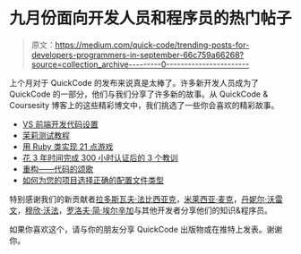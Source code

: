 # 九月份面向开发人员和程序员的热门帖子

> 原文：<https://medium.com/quick-code/trending-posts-for-developers-programmers-in-september-66c759a66268?source=collection_archive---------0----------------------->

上个月对于 QuickCode 的发布来说真是太棒了。许多新开发人员成为了 QuickCode 的一部分，他们与我们分享了许多新的故事。从 QuickCode & Coursesity 博客上的这些精彩博文中，我们挑选了一些你会喜欢的精彩故事。

*   [VS 前端开发代码设置](/quick-code/vs-code-setup-for-front-end-development-b22214a3c39a)
*   [茉莉测试教程](/quick-code/jasmine-testing-tutorial-a8b833513de)
*   [用 Ruby 类实现 21 点游戏](/quick-code/using-ruby-classes-to-implement-a-game-of-blackjack-535a786c417)
*   [花 3 年时间完成 300 小时认证后的 3 个教训](/quick-code/3-lessons-learnt-after-taking-3-years-to-finish-a-300-hours-certification-eb6ff486b594)
*   [重构——代码的颂歌](/quick-code/refactoring-an-ode-to-code-6ca522f23462)
*   [如何为您的项目选择正确的配置文件类型](/quick-code/my-choice-of-configuration-file-types-e8f135ca8bfe)

特别感谢我们的新贡献者[拉多斯瓦夫·法比西亚克](https://medium.com/u/895388e0c375?source=post_page-----66c759a66268--------------------------------)，[米莱西亚·麦克](https://medium.com/u/6251ae59be9f?source=post_page-----66c759a66268--------------------------------)，[丹妮尔·沃雷文](https://medium.com/u/fe0103b07f87?source=post_page-----66c759a66268--------------------------------)，[穆欣·沃法](https://medium.com/u/828152e73e99?source=post_page-----66c759a66268--------------------------------)，[罗洛夫·简·埃尔辛加](https://medium.com/u/beedbe5622de?source=post_page-----66c759a66268--------------------------------)与其他开发者分享他们的知识&程序员。

如果你喜欢这个，请与你的朋友分享 QuickCode 出版物或在推特上发表。谢谢你。